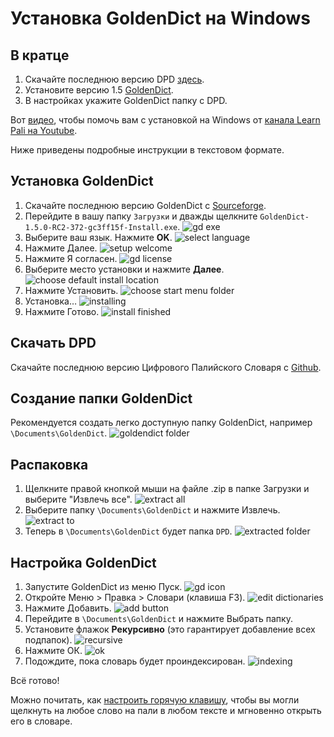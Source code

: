 # Установка GoldenDict на Windows

## В кратце
1. Скачайте последнюю версию DPD [здесь](https://github.com/digitalpalidictionary/digitalpalidictionary/releases).
2. Установите версию 1.5 [GoldenDict](https://sourceforge.net/projects/goldendict/files/early%20access%20builds/GoldenDict-1.5.0-RC2-372-gc3ff15f-Install.exe/download).
3. В настройках укажите GoldenDict папку с DPD.

Вот [видео](https://www.youtube.com/watch?v=KZ4CecdVL0k), чтобы помочь вам с установкой на Windows от [канала Learn Pali на Youtube](https://www.youtube.com/channel/UC73nNRzMzvweRb52ArFG3Gg).

Ниже приведены подробные инструкции в текстовом формате.

## Установка GoldenDict
1. Скачайте последнюю версию GoldenDict с [Sourceforge](https://sourceforge.net/projects/goldendict/files/early%20access%20builds/GoldenDict-1.5.0-RC2-372-gc3ff15f-Install.exe/download).
2. Перейдите в вашу папку `Загрузки` и дважды щелкните `GoldenDict-1.5.0-RC2-372-gc3ff15f-Install.exe`.
   ![gd exe](pics/win-install/gd%20exe.png)
3. Выберите ваш язык. Нажмите **OK**.
   ![select language](pics/win-install/select%20language.png)
4. Нажмите Далее.
   ![setup welcome](pics/win-install/setup%20welcome.png)
5. Нажмите Я согласен.
   ![gd license](pics/win-install/gd%20license.png)
6. Выберите место установки и нажмите **Далее**.
   ![choose default install location](pics/win-install/choose%20default%20install%20location.png)
7. Нажмите Установить.
   ![choose start menu folder](pics/win-install/choose%20start%20menu%20folder.png)
8. Установка…
   ![installing](pics/win-install/installing.png)
9. Нажмите Готово.
   ![install finished](pics/win-install/install%20finshed.png)

## Скачать DPD
Скачайте последнюю версию Цифрового Палийского Словаря с [Github](https://github.com/digitalpalidictionary/digitalpalidictionary/releases).

## Создание папки GoldenDict
Рекомендуется создать легко доступную папку GoldenDict, например `\Documents\GoldenDict`.
![goldendict folder](pics/win-install/goldendict%20folder.png)

## Распаковка
1. Щелкните правой кнопкой мыши на файле .zip в папке Загрузки и выберите "Извлечь все".
   ![extract all](pics/win-install/extract%20all.png)
2. Выберите папку `\Documents\GoldenDict` и нажмите Извлечь.
   ![extract to](pics/win-install/extract%20to.png)
3. Теперь в `\Documents\GoldenDict` будет папка `DPD`.
   ![extracted folder](pics/win-install/extracted%20folder.png)

## Настройка GoldenDict
1. Запустите GoldenDict из меню Пуск.
   ![gd icon](pics/win-install/gd%20icon.png)
2. Откройте Меню > Правка > Словари (клавиша F3).
   ![edit dictionaries](pics/win-install/edit%20dictionaries.png)
3. Нажмите Добавить.
   ![add button](pics/win-install/add%20button.png)
4. Перейдите в `\Documents\GoldenDict` и нажмите Выбрать папку.
5. Установите флажок **Рекурсивно** (это гарантирует добавление всех подпапок).
   ![recursive](pics/win-install/recursive.png)
6. Нажмите ОК.
   ![ok](pics/win-install/ok.png)
7. Подождите, пока словарь будет проиндексирован.
   ![indexing](pics/win-install/indexing.png)

Всё готово!

Можно почитать, как [настроить горячую клавишу](setup_hotkey.html), чтобы вы могли щелкнуть на любое слово на пали в любом тексте и мгновенно открыть его в словаре.